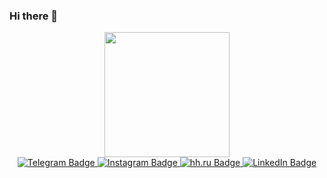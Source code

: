 ### Hi there 👋

<div id="header" align="center">
  <img src="https://media.giphy.com/media/pVmh7HR0cA2xOlet1z/giphy.gif?cid=ecf05e47tftgkadfnokoad2ho9jxd6o8d0w8hg47biqncpfw&rid=giphy.gif&ct=g" width="200"/>
</div>

<div id="badges" align="center">
  <a href="https://t.me/maxracer30">
    <img src="https://img.shields.io/badge/Telegram-blue?style=for-the-badge&logo=telegram&logoColor=white" alt="Telegram Badge"/>
  </a>
  <a href="https://www.instagram.com/max_racerrr/">
    <img src="https://img.shields.io/badge/Instagram-purple?style=for-the-badge&logo=instagram&logoColor=white" alt="Instagram Badge"/>
  </a>
  <a href="https://volgograd.hh.ru/resume/a000b187ff0bb47ca90039ed1f597969644533">
    <img src="https://img.shields.io/badge/HH.RU-red?style=for-the-badge&logo=hh.ru&logoColor=white" alt="hh.ru  Badge"/>
  </a>
  <a href="https://www.linkedin.com/in/максим-стельмах-5952a9270/">
    <img src="https://img.shields.io/badge/LinkedIn-blue?style=for-the-badge&logo=linkedin&logoColor=white" alt="LinkedIn Badge"/>
  </a>
</div>

<div id="header" align="center">
<img src="https://komarev.com/ghpvc/?username=your-github-maxracer30&style=flat-square&color=blue" alt=""/>
</div>



<!--
**maxracer30/maxracer30** is a ✨ _special_ ✨ repository because its `README.md` (this file) appears on your GitHub profile.

Here are some ideas to get you started:

- 🔭 I’m currently working on ...
- 🌱 I’m currently learning ...
- 👯 I’m looking to collaborate on ...
- 🤔 I’m looking for help with ...
- 💬 Ask me about ...
- 📫 How to reach me: ...
- 😄 Pronouns: ...
- ⚡ Fun fact: ...
-->
